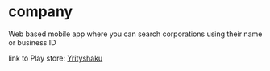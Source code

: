 # company
Web based mobile app where you can search corporations using their name or business ID

link to Play store: [Yrityshaku](https://play.google.com/store/apps/details?id=com.yrityshaku.v1)
